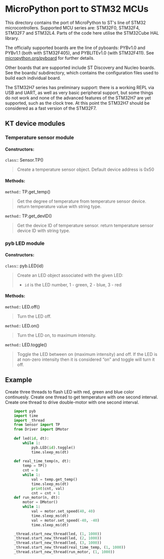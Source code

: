 # MicroPython port to STM32 MCUs

This directory contains the port of MicroPython to ST's line of STM32
microcontrollers.  Supported MCU series are: STM32F0, STM32F4, STM32F7 and
STM32L4.  Parts of the code here utilise the STM32Cube HAL library.

The officially supported boards are the line of pyboards: PYBv1.0 and PYBv1.1
(both with STM32F405), and PYBLITEv1.0 (with STM32F411).  See
[micropython.org/pyboard](http://www.micropython.org/pyboard/) for further
details.

Other boards that are supported include ST Discovery and Nucleo boards.
See the boards/ subdirectory, which contains the configuration files used
to build each individual board.

The STM32H7 series has preliminary support: there is a working REPL via
USB and UART, as well as very basic peripheral support, but some things do
not work and none of the advanced features of the STM32H7 are yet supported,
such as the clock tree.  At this point the STM32H7 should be considered as a
fast version of the STM32F7.

## KT device modules

### Temperature sensor module

#### Constructors:

`class`:: Sensor.TP()
>Create a temperature sensor object. Default device address is 0x50

#### Methods:

`method`:: TP.get_temp() 
>Get the degree of temperature from temperature sensor device. return temperature value with string type.

`method`:: TP.get_devID()
>Get the device ID of temperature sensor. return temperature sensor device ID with string type.


### pyb LED module

#### Constructors:

`class`:: pyb.LED(id)
>Create an LED object associated with the given LED:
>- ``id`` is the LED number, 1 - green, 2 - blue, 3 - red

#### Methods:

`method`:: LED.off()
>Turn the LED off.

`method`:: LED.on()
>Turn the LED on, to maximum intensity.

`method`:: LED.toggle()
>Toggle the LED between on (maximum intensity) and off. If the LED is
>at non-zero intensity then it is considered “on” and toggle will turn
>it off.


## Example

Create three threads to flash LED with red, green and blue color continuesly.
Create one thread to get temperature with one second interval.
Create one thread to drive double-motor with one second interval.
```python
    import pyb
	import time
	import _thread
	from Sensor import TP
    from Driver import DMotor
	
	def led(id, dt):
		while 1:
			pyb.LED(id).toggle()
			time.sleep_ms(dt)
        
	def real_time_temp(n, dt):
		temp = TP()
		cnt = 0
		while 1:
			val = temp.get_temp()
			time.sleep_ms(dt)
			print(cnt, val)
			cnt = cnt + 1
	def run_motor(n, dt):
		motor = DMotor()
		while 1:
			val = motor.set_speed(40, 40)
			time.sleep_ms(dt)
			val = motor.set_speed(-40, -40)
			time.sleep_ms(dt)

	_thread.start_new_thread(led, (1, 1000))
	_thread.start_new_thread(led, (2, 1000))
	_thread.start_new_thread(led, (3, 1000))
	_thread.start_new_thread(real_time_temp, (1, 1000))
	_thread.start_new_thread(run_motor, (1, 1000))
```

